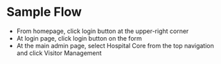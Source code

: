# Sample Flow
- From homepage, click login button at the upper-right corner
- At login page, click login button on the form
- At the main admin page, select Hospital Core from the top navigation and click Visitor Management